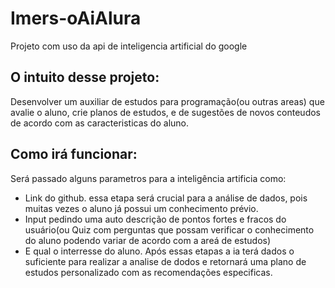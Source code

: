 # Imers-oAiAlura
Projeto com uso da api de inteligencia artificial do google


## O intuito desse projeto:
Desenvolver um auxiliar de estudos para programação(ou outras areas) que avalie o aluno, crie planos de estudos, e de sugestões de novos conteudos de acordo com as caracteristicas do aluno.

## Como irá funcionar:
Será passado alguns parametros para a inteligência artificia como:
- Link do github. essa etapa será crucial para a análise de dados, pois muitas vezes o aluno já possui um conhecimento prévio.
- Input pedindo uma auto descrição de pontos fortes e fracos do usuário(ou Quiz com perguntas que possam verificar o conhecimento do aluno podendo variar de acordo com a areá de estudos)
- E qual o interresse do aluno.
Após essas etapas a ia terá dados o suficiente para realizar a analise de dodos e retornará uma plano de estudos personalizado com as recomendações especificas.
